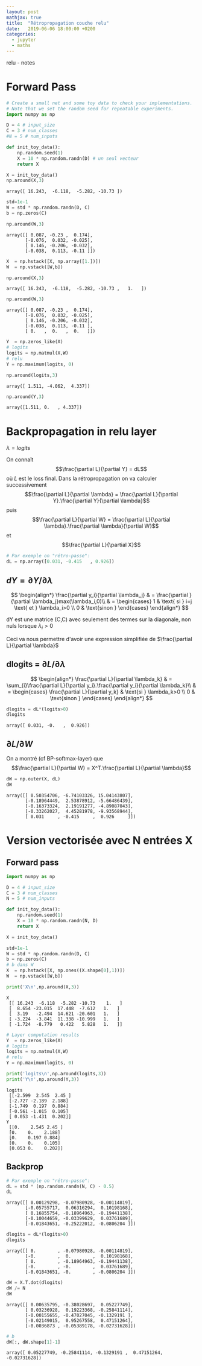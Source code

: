 ```yaml
---
layout: post
mathjax: true
title:  "Rétropropagation couche relu"
date:   2019-06-06 18:00:00 +0200
categories:
  - jupyter
  - maths
---
```

relu - notes

# Forward Pass


```python
# Create a small net and some toy data to check your implementations.
# Note that we set the random seed for repeatable experiments.
import numpy as np

D = 4 # input_size
C = 3 # num_classes
#N = 5 # num_inputs

def init_toy_data():
    np.random.seed(1)
    X = 10 * np.random.randn(D) # un seul vecteur
    return X

X = init_toy_data()
np.around(X,3)
```




    array([ 16.243,  -6.118,  -5.282, -10.73 ])




```python
std=1e-1
W = std * np.random.randn(D, C)
b = np.zeros(C)
```


```python
np.around(W,3)
```




    array([[ 0.087, -0.23 ,  0.174],
           [-0.076,  0.032, -0.025],
           [ 0.146, -0.206, -0.032],
           [-0.038,  0.113, -0.11 ]])




```python
X  = np.hstack([X, np.array([1.])])
W  = np.vstack([W,b])
```


```python
np.around(X,3)
```




    array([ 16.243,  -6.118,  -5.282, -10.73 ,   1.   ])




```python
np.around(W,3)
```




    array([[ 0.087, -0.23 ,  0.174],
           [-0.076,  0.032, -0.025],
           [ 0.146, -0.206, -0.032],
           [-0.038,  0.113, -0.11 ],
           [ 0.   ,  0.   ,  0.   ]])




```python
Y  = np.zeros_like(X)
# logits
logits = np.matmul(X,W)
# relu
Y = np.maximum(logits, 0)
```


```python
np.around(logits,3)
```




    array([ 1.511, -4.062,  4.337])




```python
np.around(Y,3)
```




    array([1.511, 0.   , 4.337])



# Backpropagation in relu layer

$\lambda = logits$

On connaît $$\frac{\partial L}{\partial Y} = dL$$ où $L$ est le loss final. Dans la rétropropagation on va calculer successivement $$\frac{\partial L}{\partial \lambda} = \frac{\partial L}{\partial Y}.\frac{\partial Y}{\partial \lambda}$$ puis $$\frac{\partial L}{\partial W} = \frac{\partial L}{\partial \lambda}.\frac{\partial \lambda}{\partial W}$$ et $$\frac{\partial L}{\partial X}$$


```python
# Par exemple on "rétro-passe":
dL = np.array([0.031, -0.415   , 0.926])
```

## $dY = \partial Y/\partial \lambda$

$$
\begin{align*}
\frac{\partial y_i}{\partial \lambda_j} & = \frac{\partial }{\partial \lambda_j}max(\lambda_i,0)\\
& = 
   \begin{cases} 
   1 & \text{ si } i=j \text{ et } \lambda_i>0 \\
   0       & \text{sinon }
  \end{cases}
\end{align*}
$$

dY est une matrice (C,C) avec seulement des termes sur la diagonale, non nuls lorsque $\lambda_i>0$

Ceci va nous permettre d'avoir une expression simplifiée de $\frac{\partial L}{\partial \lambda}$

## dlogits = $\partial L/\partial \lambda$

$$
\begin{align*}
\frac{\partial L}{\partial \lambda_k} & = \sum_{i}\frac{\partial L}{\partial y_i}.\frac{\partial y_i}{\partial \lambda_k}\\
& = 
   \begin{cases} 
   \frac{\partial L}{\partial y_k} & \text{si } \lambda_k>0 \\
   0       & \text{sinon }
  \end{cases}
\end{align*}
$$


```python
dlogits = dL*(logits>0)
dlogits
```




    array([ 0.031, -0.   ,  0.926])



## $\partial L/\partial W$

On a montré (cf BP-softmax-layer) que $$\frac{\partial L}{\partial W} = X^T.\frac{\partial L}{\partial \lambda}$$


```python
dW = np.outer(X, dL)
dW
```




    array([[ 0.50354706, -6.74103326, 15.04143807],
           [-0.18964449,  2.53878912, -5.66486439],
           [-0.16373324,  2.19191277, -4.89087043],
           [-0.33262027,  4.45281978, -9.93568944],
           [ 0.031     , -0.415     ,  0.926     ]])



# Version vectorisée avec N entrées X

## Forward pass


```python
import numpy as np

D = 4 # input_size
C = 3 # num_classes
N = 5 # num_inputs

def init_toy_data():
    np.random.seed(1)
    X = 10 * np.random.randn(N, D)
    return X

X = init_toy_data()

std=1e-1
W = std * np.random.randn(D, C)
b = np.zeros(C)
# b dans W
X  = np.hstack([X, np.ones((X.shape[0],1))])
W  = np.vstack([W,b])

print('X\n',np.around(X,3))
```

    X
     [[ 16.243  -6.118  -5.282 -10.73    1.   ]
     [  8.654 -23.015  17.448  -7.612   1.   ]
     [  3.19   -2.494  14.621 -20.601   1.   ]
     [ -3.224  -3.841  11.338 -10.999   1.   ]
     [ -1.724  -8.779   0.422   5.828   1.   ]]



```python
# Layer computation results
Y  = np.zeros_like(X)
# logits
logits = np.matmul(X,W)
# relu
Y = np.maximum(logits, 0)

print('logits\n',np.around(logits,3))
print('Y\n',np.around(Y,3))
```

    logits
     [[-2.599  2.545  2.45 ]
     [-2.727 -2.189  2.188]
     [-1.749  0.197  0.884]
     [-0.561 -1.015  0.105]
     [ 0.053 -1.431  0.202]]
    Y
     [[0.    2.545 2.45 ]
     [0.    0.    2.188]
     [0.    0.197 0.884]
     [0.    0.    0.105]
     [0.053 0.    0.202]]


## Backprop


```python
# Par exemple on "rétro-passe":
dL = std * (np.random.randn(N, C) - 0.5)
dL
```




    array([[ 0.00129298, -0.07980928, -0.00114819],
           [-0.05755717,  0.06316294,  0.10198168],
           [ 0.16855754, -0.18964963, -0.19441138],
           [-0.10044659, -0.03399629,  0.03761689],
           [-0.01843651, -0.25222012, -0.0806204 ]])




```python
dlogits = dL*(logits>0)
dlogits
```




    array([[ 0.        , -0.07980928, -0.00114819],
           [-0.        ,  0.        ,  0.10198168],
           [ 0.        , -0.18964963, -0.19441138],
           [-0.        , -0.        ,  0.03761689],
           [-0.01843651, -0.        , -0.0806204 ]])




```python
dW = X.T.dot(dlogits)
dW /= N
dW
```




    array([[ 0.00635795, -0.38028697,  0.05227749],
           [ 0.03236928,  0.19223368, -0.25841114],
           [-0.00155655, -0.47027045, -0.1329191 ],
           [-0.02149015,  0.95267558,  0.47151264],
           [-0.0036873 , -0.05389178, -0.02731628]])




```python
# b
dW[:, dW.shape[1]-1]
```




    array([ 0.05227749, -0.25841114, -0.1329191 ,  0.47151264, -0.02731628])



